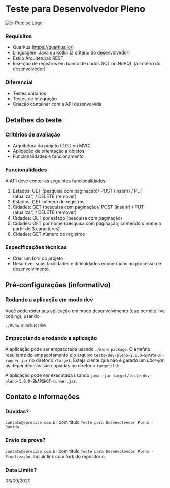 # Teste para Desenvolvedor Pleno

[![e-Precise Logo](https://www.e-precise.com.br/assets/images/logo_com_sombra.png)](https://www.e-precise.com.br/)

### Requisitos

- Quarkus (https://quarkus.io/)
- Linguagem: Java ou Kotlin (à critério do desenvolvedor)
- Estilo Arquitetural: REST
- Inserção de registros em banco de dados SQL ou NoSQL (à critério do desenvolvedor)

### Diferencial

- Testes unitários
- Testes de integração
- Criação container com a API desenvolvida

## Detalhes do teste

### Critérios de avaliação

- Arquitetura do projeto (DDD ou MVC)
- Aplicação de orientação a objetos
- Funcionalidades e funcionamento

### Funcionalidades

A API deve conter as seguintes funcionalidades:

1. Estados: GET (pesquisa com paginação)/ POST (inserir) / PUT (atualizar) / DELETE (remover)
2. Estados: GET número de registros
3. Cidades: GET (pesquisa com paginação)/ POST (inserir) / PUT (atualizar) / DELETE (remover)
4. Cidades: GET por estado (pesquisa com paginação)
5. Cidades: GET por nome (pesquisa com paginação, contendo o nome a partir de 3 caracteres)
6. Cidades: GET número de registros

### Especificações técnicas

- Criar um fork do projeto
- Descrever suas facilidades e dificuldades encontradas no processo de desenvolvimento.

## Pré-configurações (informativo)

### Rodando a aplicação em modo dev

Você pode rodar sua aplicação em modo desenvolvimento (que permite live coding), usando:

```
./mvnw quarkus:dev
```

### Empacotando e rodando a aplicação

A aplicação pode ser empacotada usando `./mvnw package`.
O artefato resultante do empacotamento é o arquivo `teste-dev-pleno-1.0.0-SNAPSHOT-runner.jar` no diretório `/target`.
Esteja ciente que não é gerado um _über-jar_, as dependências são copiadas no diretório `target/lib`.

A aplicação pode ser executada usando `java -jar target/teste-dev-pleno-1.0.0-SNAPSHOT-runner.jar`.

## Contato e Informações

### Dúvidas?
`contato@eprecise.com.br` com título `Teste para Desenvolvedor Pleno - Dúvida`

### Envio da prova?
`contato@eprecise.com.br` com título `Teste para Desenvolvedor Pleno - Finalização`. 
Incluir link com fork do repositório. 

### Data Limite?
03/09/2020
